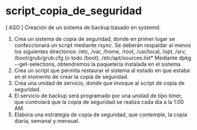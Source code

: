 # script_copia_de_seguridad
[ ASO ] Creación de un sistema de backup basado en systemd.
1. Crea un sistema de copia de seguridad, donde en primer lugar se confeccionará un script mediante rsync. Se deberán respaldar al menos los siguientes directorios:
/etc, /var, /home, /root, /usr/local, /opt, /srv, /boot/grub/grub.cfg (o todo /boot), /etc/apt/sources.list*
Mediante dpkg --get-selections, obtendremos la paquetería instalada en el sistema.
2. Crea un script que permita restaurar el sistema al estado en que estaba en el momento de crear la copia de seguridad.
3. Crea una unidad de servicio, donde que invoque al script de copia de seguridad.
4. El servicio de backup será programado por una unidad de tipo timer, que controlará que la copia de seguridad se realiza cada día a la 1:00 AM.
5. Elabora una estrategia de copia de seguridad, que contemple, la copia diaria, semanal y mensual.
